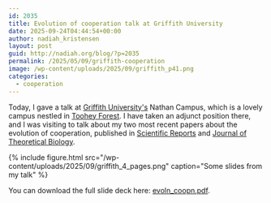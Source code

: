 ```yaml
---
id: 2035
title: Evolution of cooperation talk at Griffith University
date: 2025-09-24T04:44:54+00:00
author: nadiah_kristensen
layout: post
guid: http://nadiah.org/blog/?p=2035
permalink: /2025/05/09/griffith-cooperation
image: /wp-content/uploads/2025/09/griffith_p41.png
categories:
  - cooperation
---
```


Today,
I gave a talk at <a href="https://www.griffith.edu.au/">Griffith University's</a> Nathan Campus,
which is a lovely campus nestled in <a href="https://tooheyforesteec.eq.edu.au/">Toohey Forest</a>.
I have taken an adjunct position there,
and I was visiting to talk about my two most recent papers about the evolution of cooperation,
published in <a href="https://www.nature.com/articles/s41598-022-24590-y">Scientific Reports</a> 
and <a href="https://www.sciencedirect.com/science/article/pii/S0022519325000554">Journal of Theoretical Biology</a>.


{%
    include figure.html
    src="/wp-content/uploads/2025/09/griffith_4_pages.png"
    caption="Some slides from my talk"
%}

You can download the full slide deck here: <a href="/wp-content/uploads/2025/09/evoln_coopn.pdf">evoln_coopn.pdf</a>.
